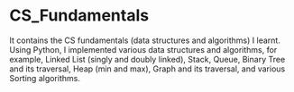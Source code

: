# CS_Fundamentals

It contains the CS fundamentals (data structures and algorithms) I learnt. Using Python, I implemented various data structures and algorithms, for example, Linked List (singly and doubly linked), Stack, Queue, Binary Tree and its traversal, Heap (min and max), Graph and its traversal, and various Sorting algorithms.
